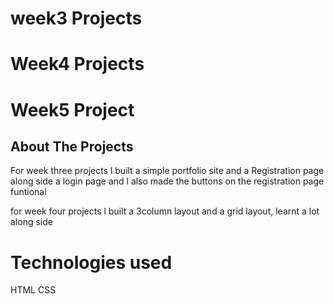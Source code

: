 # week3 Projects 
# Week4 Projects 
# Week5 Project

## About The Projects

For week three projects l built a simple portfolio site and a Registration page along side a login page
and l also made the buttons on the registration page funtional

for week four projects l built a 3column layout and a grid layout, learnt a lot along  side

# Technologies used

HTML
CSS
